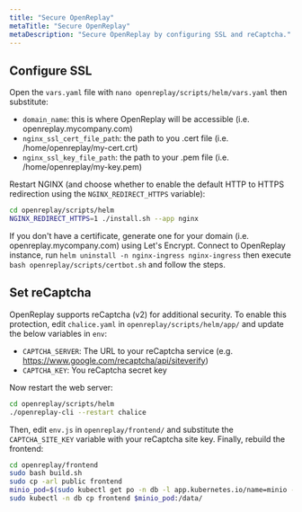 ```yaml
---
title: "Secure OpenReplay"
metaTitle: "Secure OpenReplay"
metaDescription: "Secure OpenReplay by configuring SSL and reCaptcha."
---
```


## Configure SSL

Open the `vars.yaml` file with `nano openreplay/scripts/helm/vars.yaml` then substitute:
- `domain_name`: this is where OpenReplay will be accessible (i.e. openreplay.mycompany.com)
- `nginx_ssl_cert_file_path`: the path to you .cert file (i.e. /home/openreplay/my-cert.crt)
- `nginx_ssl_key_file_path`: the path to your .pem file (i.e. /home/openreplay/my-key.pem)

Restart NGINX (and choose whether to enable the default HTTP to HTTPS redirection using the `NGINX_REDIRECT_HTTPS` variable):

```bash
cd openreplay/scripts/helm
NGINX_REDIRECT_HTTPS=1 ./install.sh --app nginx
```

If you don't have a certificate, generate one for your domain (i.e. openreplay.mycompany.com) using Let's Encrypt. Connect to OpenReplay instance, run `helm uninstall -n nginx-ingress nginx-ingress` then execute `bash openreplay/scripts/certbot.sh` and follow the steps.

## Set reCaptcha

OpenReplay supports reCaptcha (v2) for additional security. To enable this protection, edit `chalice.yaml` in `openreplay/scripts/helm/app/` and update the below variables in `env`:
- `CAPTCHA_SERVER`: The URL to your reCaptcha service (e.g. https://www.google.com/recaptcha/api/siteverify)
- `CAPTCHA_KEY`: You reCaptcha secret key

Now restart the web server:

```bash
cd openreplay/scripts/helm
./openreplay-cli --restart chalice
```

Then, edit `env.js` in `openreplay/frontend/` and substitute the `CAPTCHA_SITE_KEY` variable with your reCaptcha site key. Finally, rebuild the frontend:

```bash
cd openreplay/frontend
sudo bash build.sh
sudo cp -arl public frontend
minio_pod=$(sudo kubectl get po -n db -l app.kubernetes.io/name=minio -n db --output custom-columns=name:.metadata.name | tail -n+2)
sudo kubectl -n db cp frontend $minio_pod:/data/
```

